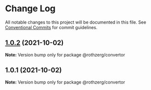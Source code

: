 # Change Log

All notable changes to this project will be documented in this file.
See [Conventional Commits](https://conventionalcommits.org) for commit guidelines.

## [1.0.2](https://github.com/emrerothzerg/rothzerg/compare/@rothzerg/convertor@1.0.1...@rothzerg/convertor@1.0.2) (2021-10-02)

**Note:** Version bump only for package @rothzerg/convertor





## 1.0.1 (2021-10-02)

**Note:** Version bump only for package @rothzerg/convertor

